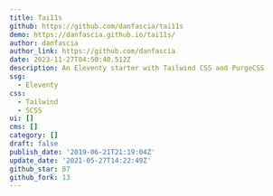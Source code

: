 ```yaml
---
title: Tai11s
github: https://github.com/danfascia/tai11s
demo: https://danfascia.github.io/tai11s/
author: danfascia
author_link: https://github.com/danfascia
date: 2023-11-27T04:50:40.512Z
description: An Eleventy starter with Tailwind CSS and PurgeCSS
ssg:
  - Eleventy
css:
  - Tailwind
  - SCSS
ui: []
cms: []
category: []
draft: false
publish_date: '2019-06-21T21:19:04Z'
update_date: '2021-05-27T14:22:49Z'
github_star: 87
github_fork: 13
---
```

